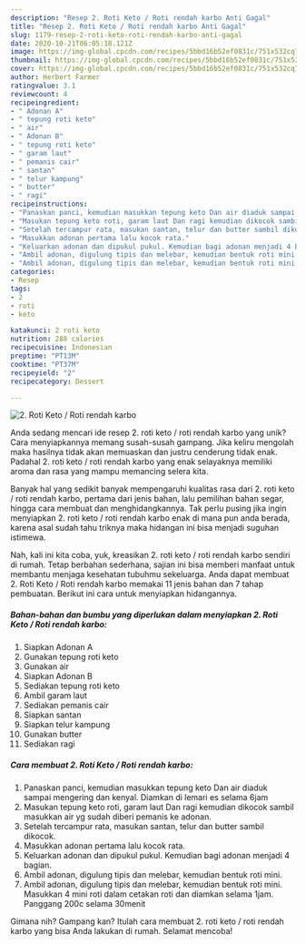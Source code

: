 ```yaml
---
description: "Resep 2. Roti Keto / Roti rendah karbo Anti Gagal"
title: "Resep 2. Roti Keto / Roti rendah karbo Anti Gagal"
slug: 1179-resep-2-roti-keto-roti-rendah-karbo-anti-gagal
date: 2020-10-21T06:05:18.121Z
image: https://img-global.cpcdn.com/recipes/5bbd16b52ef0831c/751x532cq70/2-roti-keto-roti-rendah-karbo-foto-resep-utama.jpg
thumbnail: https://img-global.cpcdn.com/recipes/5bbd16b52ef0831c/751x532cq70/2-roti-keto-roti-rendah-karbo-foto-resep-utama.jpg
cover: https://img-global.cpcdn.com/recipes/5bbd16b52ef0831c/751x532cq70/2-roti-keto-roti-rendah-karbo-foto-resep-utama.jpg
author: Herbert Farmer
ratingvalue: 3.1
reviewcount: 4
recipeingredient:
- " Adonan A"
- " tepung roti keto"
- " air"
- " Adonan B"
- " tepung roti keto"
- " garam laut"
- " pemanis cair"
- " santan"
- " telur kampung"
- " butter"
- " ragi"
recipeinstructions:
- "Panaskan panci, kemudian masukkan tepung keto Dan air diaduk sampai mengering dan kenyal. Diamkan di lemari es selama 6jam"
- "Masukan tepung keto roti, garam laut Dan ragi kemudian dikocok sambil masukkan air yg sudah diberi pemanis ke adonan."
- "Setelah tercampur rata, masukan santan, telur dan butter sambil dikocok."
- "Masukkan adonan pertama lalu kocok rata."
- "Keluarkan adonan dan dipukul pukul. Kemudian bagi adonan menjadi 4 bagian."
- "Ambil adonan, digulung tipis dan melebar, kemudian bentuk roti mini."
- "Ambil adonan, digulung tipis dan melebar, kemudian bentuk roti mini. Masukkan 4 mini roti dalam cetakan roti dan diamkan selama 1jam. Panggang 200c selama 30menit"
categories:
- Resep
tags:
- 2
- roti
- keto

katakunci: 2 roti keto 
nutrition: 288 calories
recipecuisine: Indonesian
preptime: "PT13M"
cooktime: "PT37M"
recipeyield: "2"
recipecategory: Dessert

---
```



![2. Roti Keto / Roti rendah karbo](https://img-global.cpcdn.com/recipes/5bbd16b52ef0831c/751x532cq70/2-roti-keto-roti-rendah-karbo-foto-resep-utama.jpg)

Anda sedang mencari ide resep 2. roti keto / roti rendah karbo yang unik? Cara menyiapkannya memang susah-susah gampang. Jika keliru mengolah maka hasilnya tidak akan memuaskan dan justru cenderung tidak enak. Padahal 2. roti keto / roti rendah karbo yang enak selayaknya memiliki aroma dan rasa yang mampu memancing selera kita.

Banyak hal yang sedikit banyak mempengaruhi kualitas rasa dari 2. roti keto / roti rendah karbo, pertama dari jenis bahan, lalu pemilihan bahan segar, hingga cara membuat dan menghidangkannya. Tak perlu pusing jika ingin menyiapkan 2. roti keto / roti rendah karbo enak di mana pun anda berada, karena asal sudah tahu triknya maka hidangan ini bisa menjadi suguhan istimewa.




Nah, kali ini kita coba, yuk, kreasikan 2. roti keto / roti rendah karbo sendiri di rumah. Tetap berbahan sederhana, sajian ini bisa memberi manfaat untuk membantu menjaga kesehatan tubuhmu sekeluarga. Anda dapat membuat 2. Roti Keto / Roti rendah karbo memakai 11 jenis bahan dan 7 tahap pembuatan. Berikut ini cara untuk menyiapkan hidangannya.

<!--inarticleads1-->

##### Bahan-bahan dan bumbu yang diperlukan dalam menyiapkan 2. Roti Keto / Roti rendah karbo:

1. Siapkan  Adonan A
1. Gunakan  tepung roti keto
1. Gunakan  air
1. Siapkan  Adonan B
1. Sediakan  tepung roti keto
1. Ambil  garam laut
1. Sediakan  pemanis cair
1. Siapkan  santan
1. Siapkan  telur kampung
1. Gunakan  butter
1. Sediakan  ragi




<!--inarticleads2-->

##### Cara membuat 2. Roti Keto / Roti rendah karbo:

1. Panaskan panci, kemudian masukkan tepung keto Dan air diaduk sampai mengering dan kenyal. Diamkan di lemari es selama 6jam
1. Masukan tepung keto roti, garam laut Dan ragi kemudian dikocok sambil masukkan air yg sudah diberi pemanis ke adonan.
1. Setelah tercampur rata, masukan santan, telur dan butter sambil dikocok.
1. Masukkan adonan pertama lalu kocok rata.
1. Keluarkan adonan dan dipukul pukul. Kemudian bagi adonan menjadi 4 bagian.
1. Ambil adonan, digulung tipis dan melebar, kemudian bentuk roti mini.
1. Ambil adonan, digulung tipis dan melebar, kemudian bentuk roti mini. Masukkan 4 mini roti dalam cetakan roti dan diamkan selama 1jam. Panggang 200c selama 30menit




Gimana nih? Gampang kan? Itulah cara membuat 2. roti keto / roti rendah karbo yang bisa Anda lakukan di rumah. Selamat mencoba!
